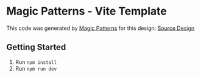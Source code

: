 # Magic Patterns - Vite Template

This code was generated by [Magic Patterns](https://magicpatterns.com) for this design: [Source Design](https://magicpatterns.com/c/j6mibld5zeexsujzrfaguc)

## Getting Started

1. Run `npm install`
2. Run `npm run dev`
